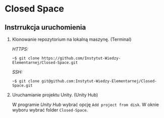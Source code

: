 # Closed Space
## Instrrukcja uruchomienia
1. Klonowanie repozytorium na lokalną maszynę. (Terminal)
   
   *HTTPS:*
   ```
   ~$ git clone https://github.com/Instytut-Wiedzy-Elementarnej/Closed-Space.git
   ```
   *SSH:*
   ```
   ~$ git clone git@github.com:Instytut-Wiedzy-Elementarnej/Closed-Space.git
   ```
2. Uruchamianie projektu Unity. (Unity Hub)
   
   W programie *Unity Hub* wybrać opcję `Add project from disk`. W oknie wyboru wybrać folder `Closed-Space`.
